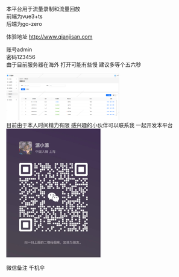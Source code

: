 本平台用于流量录制和流量回放</br>
前端为vue3+ts</br>
后端为go-zero

体验地址 http://www.qianjisan.com  </br>

账号admin </br>
密码123456</br>
由于目前服务器在海外 打开可能有些慢 建议多等个五六秒

<img src="front/docs/images/img1.png" style="width: 300px; height: auto;" /></br>
目前由于本人时间精力有限 感兴趣的小伙伴可以联系我 一起开发本平台</br>
<img src="front/docs/images/weixin.png" style="width: 250px; height: auto;" /></br>

微信备注 千机伞
